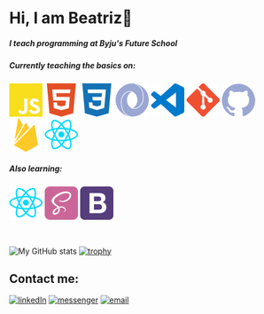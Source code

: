 # Hi, I am Beatriz👋

##### I teach programming at Byju's Future School

##### Currently teaching the basics on:  
![JS icon](https://raw.githubusercontent.com/Beatriz-Sanchez/Beatriz-Sanchez/99d2d5a8142254731bc058e0bb7167f2f96a4570/icons/js.svg "JavaScript")
![HTML icon](https://raw.githubusercontent.com/Beatriz-Sanchez/Beatriz-Sanchez/99d2d5a8142254731bc058e0bb7167f2f96a4570/icons/html5.svg "HTML")
![CSS icon](https://raw.githubusercontent.com/Beatriz-Sanchez/Beatriz-Sanchez/99d2d5a8142254731bc058e0bb7167f2f96a4570/icons/css3.svg "CSS")
![JSON icon](https://raw.githubusercontent.com/Beatriz-Sanchez/Beatriz-Sanchez/99d2d5a8142254731bc058e0bb7167f2f96a4570/icons/json_light.svg "JSON")
![VS Code icon](https://raw.githubusercontent.com/Beatriz-Sanchez/Beatriz-Sanchez/99d2d5a8142254731bc058e0bb7167f2f96a4570/icons/vscode.svg "Visual Studio Code")
![Git icon](https://raw.githubusercontent.com/Beatriz-Sanchez/Beatriz-Sanchez/99d2d5a8142254731bc058e0bb7167f2f96a4570/icons/git.svg "Git")
![GitHub icon](https://raw.githubusercontent.com/Beatriz-Sanchez/Beatriz-Sanchez/99d2d5a8142254731bc058e0bb7167f2f96a4570/icons/github.svg "GitHub")
![Firebase icon](https://raw.githubusercontent.com/Beatriz-Sanchez/Beatriz-Sanchez/99d2d5a8142254731bc058e0bb7167f2f96a4570/icons/firebase.svg "Firebase")
![React-native icon](https://raw.githubusercontent.com/Beatriz-Sanchez/Beatriz-Sanchez/main/icons/react-native.svg "React-native")

##### Also learning:
![ReactJS icon](https://raw.githubusercontent.com/Beatriz-Sanchez/Beatriz-Sanchez/main/icons/react-native.svg "React JS")
![Sass icon](https://raw.githubusercontent.com/Beatriz-Sanchez/Beatriz-Sanchez/main/icons/sass-svgrepo-com.svg "Sass")
![Bootstrap icon](https://raw.githubusercontent.com/Beatriz-Sanchez/Beatriz-Sanchez/main/icons/bootstrap-svgrepo-com.svg "Bootstrap")


<br>

![My GitHub stats](https://github-readme-stats.vercel.app/api?username=Beatriz-Sanchez&show_icons=true&theme=gruvbox&hide_title=true)
[![trophy](https://github-profile-trophy.vercel.app/?username=Beatriz-Sanchez&theme=gruvbox)](https://github.com/Beatriz-Sanchez)

## Contact me:
[![linkedIn](https://img.shields.io/badge/LinkedIn-0077B5?style=flat&logo=linkedin&logoColor=white)](https://www.linkedin.com/in/beatriz-lisboa-sanchez/)
[![messenger](https://img.shields.io/badge/Messenger-00B2FF?style=flat&logo=messenger&logoColor=white)]( http://m.me/beatriz.lisan)
[![email](https://img.shields.io/badge/Gmail-D14836?style=flat&logo=gmail&logoColor=white)](mailto:bia.lsanchez@gmail.com?Subject=Hey%21%20I%20found%20you%20through%20GitHub)



  
<!---
Beatriz-Sanchez/Beatriz-Sanchez is a ✨ special ✨ repository because its `README.md` (this file) appears on your GitHub profile.
You can click the Preview link to take a look at your changes.
--->
